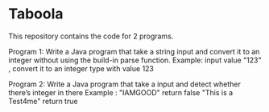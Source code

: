 # Taboola
This repository contains the code for 2 programs.

Program 1: Write a Java program that take a string input and convert it to an integer without using the build-in parse function.
Example: input value "123" , convert it to an integer type with value 123

Program 2:  Write a Java program that take a input and detect whether there’s integer in there
Example : "IAMGOOD" return false 
          "This is a Test4me" return true
            
